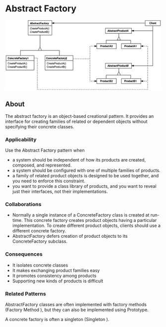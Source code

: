 # Abstract Factory

![Abstract Factory](abstract_factory.png)
 
## About

The abstract factory is an object-based creational pattern. It provides an interface for creating families of related
or dependent objects without specifying their concrete classes.

### Applicability

Use the Abstract Factory pattern when

* a system should be independent of how its products are created, composed, and represented.
* a system should be configured with one of multiple families of products.
* a family of related product objects is designed to be used together, and you need to enforce this constraint.
* you want to provide a class library of products, and you want to reveal just their interfaces, not their
implementations.

### Collaborations

*  Normally a single instance of a ConcreteFactory class is created at run-time. This concrete factory creates product
objects having a particular implementation. To create different product objects, clients should use a different
concrete factory.
* AbstractFactory defers creation of product objects to its ConcreteFactory subclass.

### Consequences

* It isolates concrete classes
* It makes exchanging product families easy
* It promotes consistency among products
* Supporting new kinds of products is difficult

### Related Patterns

AbstractFactory classes are often implemented with factory methods (Factory Method ), but they can also be
implemented using Prototype.

A concrete factory is often a singleton (Singleton ).
